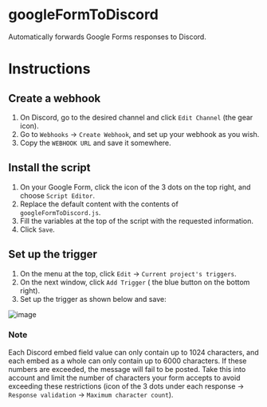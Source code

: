 # googleFormToDiscord

Automatically forwards Google Forms responses to Discord.

# Instructions

## Create a webhook

1. On Discord, go to the desired channel and click `Edit Channel` (the gear icon).
2. Go to `Webhooks` -> `Create Webhook`, and set up your webhook as you wish.
2. Copy the `WEBHOOK URL` and save it somewhere.

## Install the script

1. On your Google Form, click the icon of the 3 dots on the top right, and choose `Script Editor`.
2. Replace the default content with the contents of `googleFormToDiscord.js`.
3. Fill the variables at the top of the script with the requested information.
4. Click `Save`.

## Set up the trigger

1. On the menu at the top, click `Edit` -> `Current project's triggers`.
2. On the next window, click `Add Trigger` ( the blue button on the bottom right).
3. Set up the trigger as shown below and save:

![image](https://user-images.githubusercontent.com/896973/87218403-fe84c680-c317-11ea-8ab1-1a8e8dbdf324.png)

### Note

Each Discord embed field value can only contain up to 1024 characters, and each embed as a whole can only contain up to 6000 characters. If these numbers are exceeded, the message will fail to be posted. Take this into account and limit the number of characters your form accepts to avoid exceeding these restrictions (icon of the 3 dots under each response -> `Response validation` -> `Maximum character count`).